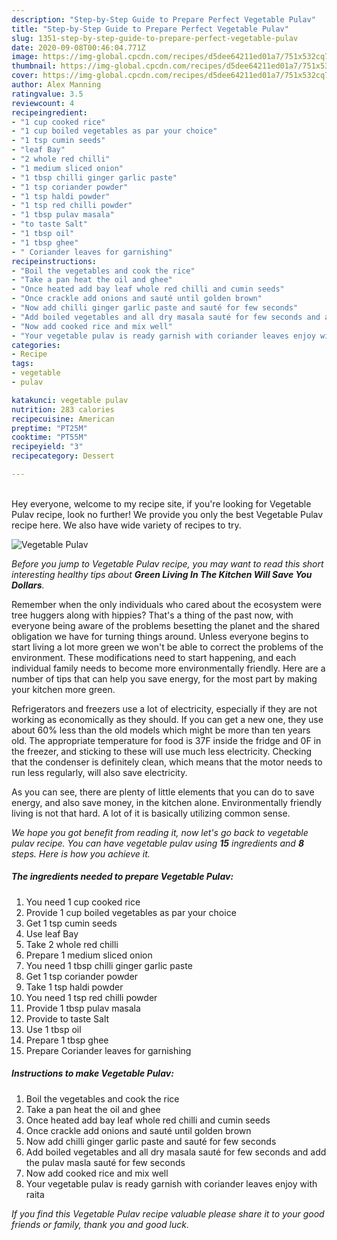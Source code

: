 ```yaml
---
description: "Step-by-Step Guide to Prepare Perfect Vegetable Pulav"
title: "Step-by-Step Guide to Prepare Perfect Vegetable Pulav"
slug: 1351-step-by-step-guide-to-prepare-perfect-vegetable-pulav
date: 2020-09-08T00:46:04.771Z
image: https://img-global.cpcdn.com/recipes/d5dee64211ed01a7/751x532cq70/vegetable-pulav-recipe-main-photo.jpg
thumbnail: https://img-global.cpcdn.com/recipes/d5dee64211ed01a7/751x532cq70/vegetable-pulav-recipe-main-photo.jpg
cover: https://img-global.cpcdn.com/recipes/d5dee64211ed01a7/751x532cq70/vegetable-pulav-recipe-main-photo.jpg
author: Alex Manning
ratingvalue: 3.5
reviewcount: 4
recipeingredient:
- "1 cup cooked rice"
- "1 cup boiled vegetables as par your choice"
- "1 tsp cumin seeds"
- "leaf Bay"
- "2 whole red chilli"
- "1 medium sliced onion"
- "1 tbsp chilli ginger garlic paste"
- "1 tsp coriander powder"
- "1 tsp haldi powder"
- "1 tsp red chilli powder"
- "1 tbsp pulav masala"
- "to taste Salt"
- "1 tbsp oil"
- "1 tbsp ghee"
- " Coriander leaves for garnishing"
recipeinstructions:
- "Boil the vegetables and cook the rice"
- "Take a pan heat the oil and ghee"
- "Once heated add bay leaf whole red chilli and cumin seeds"
- "Once crackle add onions and sauté until golden brown"
- "Now add chilli ginger garlic paste and sauté for few seconds"
- "Add boiled vegetables and all dry masala sauté for few seconds and add the pulav masla sauté for few seconds"
- "Now add cooked rice and mix well"
- "Your vegetable pulav is ready garnish with coriander leaves enjoy with raita"
categories:
- Recipe
tags:
- vegetable
- pulav

katakunci: vegetable pulav 
nutrition: 283 calories
recipecuisine: American
preptime: "PT25M"
cooktime: "PT55M"
recipeyield: "3"
recipecategory: Dessert

---
```

<br>
Hey everyone, welcome to my recipe site, if you're looking for Vegetable Pulav recipe, look no further! We provide you only the best Vegetable Pulav recipe here. We also have wide variety of recipes to try.
<br>


![Vegetable Pulav](https://img-global.cpcdn.com/recipes/d5dee64211ed01a7/751x532cq70/vegetable-pulav-recipe-main-photo.jpg)

<i>Before you jump to Vegetable Pulav recipe, you may want to read this short interesting healthy tips about 
<strong>Green Living In The Kitchen Will Save You Dollars</strong>.</i>
</br>

Remember when the only individuals who cared about the ecosystem were tree huggers along with hippies? That's a thing of the past now, with everyone being aware of the problems besetting the planet and the shared obligation we have for turning things around. Unless everyone begins to start living a lot more green we won't be able to correct the problems of the environment. These modifications need to start happening, and each individual family needs to become more environmentally friendly. Here are a number of tips that can help you save energy, for the most part by making your kitchen more green.

Refrigerators and freezers use a lot of electricity, especially if they are not working as economically as they should. If you can get a new one, they use about 60% less than the old models which might be more than ten years old. The appropriate temperature for food is 37F inside the fridge and 0F in the freezer, and sticking to these will use much less electricity. Checking that the condenser is definitely clean, which means that the motor needs to run less regularly, will also save electricity.

As you can see, there are plenty of little elements that you can do to save energy, and also save money, in the kitchen alone. Environmentally friendly living is not that hard. A lot of it is basically utilizing common sense.


<i>We hope you got benefit from reading it, now let's go back to vegetable pulav recipe. You can have vegetable pulav using <strong>15</strong> ingredients and <strong>8</strong> steps. Here is how you achieve it.
</i>

##### The ingredients needed to prepare Vegetable Pulav:

1. You need 1 cup cooked rice
1. Provide 1 cup boiled vegetables as par your choice
1. Get 1 tsp cumin seeds
1. Use leaf Bay
1. Take 2 whole red chilli
1. Prepare 1 medium sliced onion
1. You need 1 tbsp chilli ginger garlic paste
1. Get 1 tsp coriander powder
1. Take 1 tsp haldi powder
1. You need 1 tsp red chilli powder
1. Provide 1 tbsp pulav masala
1. Provide to taste Salt
1. Use 1 tbsp oil
1. Prepare 1 tbsp ghee
1. Prepare  Coriander leaves for garnishing


##### Instructions to make Vegetable Pulav:

1. Boil the vegetables and cook the rice
1. Take a pan heat the oil and ghee
1. Once heated add bay leaf whole red chilli and cumin seeds
1. Once crackle add onions and sauté until golden brown
1. Now add chilli ginger garlic paste and sauté for few seconds
1. Add boiled vegetables and all dry masala sauté for few seconds and add the pulav masla sauté for few seconds
1. Now add cooked rice and mix well
1. Your vegetable pulav is ready garnish with coriander leaves enjoy with raita


<i>If you find this Vegetable Pulav recipe valuable please share it to your good friends or family, thank you and good luck.</i>
